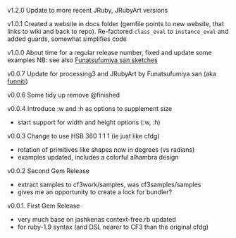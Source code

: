 v1.2.0 Update to more recent JRuby, JRubyArt versions

v1.0.1 Created a website in docs folder (gemfile points to new website, that links to wiki and back to repo). Re-factored `class_eval` to `instance_eval` and added guards, somewhat simplifies code

v1.0.0 About time for a regular release number, fixed and update some examples NB: see also [Funatsufumiya san sketches][funniti]

v0.0.7 Update for processing3 and JRubyArt by Funatsufumiya san (aka [funniti][funniti])

v0.0.6 Some tidy up remove @finished

v0.0.4 Introduce :w and :h as options to supplement size
  * start support for width and height options (:w, :h)


v0.0.3 Change to use HSB 360 1 1 1 (ie just like cfdg)
  * rotation of primitives like shapes now in degrees (vs radians)
  * examples updated, includes a colorful alhambra design


v0.0.2 Second Gem Release
  * extract samples to cf3work/samples, was cf3samples/samples
  * gives me an opportunity to create a lock for bundler?


v0.0.1. First Gem Release
  * very much base on jashkenas context-free.rb updated
  * for ruby-1.9 syntax (and DSL nearer to CF3 than the original cfdg)


[funniti]:https://github.com/funatsufumiya/cf3ruby_sketches
